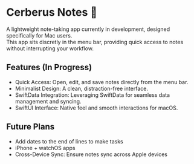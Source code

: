 # Cerberus Notes 📝

A lightweight note-taking app currently in development, designed specifically for Mac users.  
This app sits discretly in the menu bar, providing quick access to notes without interrupting your workflow.  

## Features (In Progress)
- Quick Access: Open, edit, and save notes directly from the menu bar.  
- Minimalist Design: A clean, distraction-free interface.  
- SwiftData Integration: Leveraging SwiftData for seamless data management and syncing.  
- SwiftUI Interface: Native feel and smooth interactions for macOS.  

## Future Plans
- Add dates to the end of lines to make tasks  
- iPhone + watchOS apps  
- Cross-Device Sync: Ensure notes sync across Apple devices  
